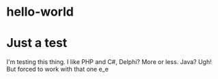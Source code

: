 # hello-world
Just a test
=======
I'm testing this thing. I like PHP and C#, Delphi? More or less. Java? Ugh! But forced to work with that one e_e
